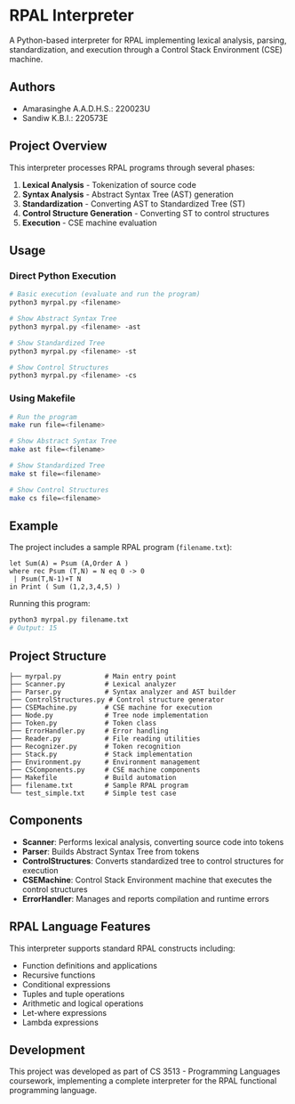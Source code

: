 # RPAL Interpreter

A Python-based interpreter for RPAL implementing lexical analysis, parsing, standardization, and execution through a Control Stack Environment (CSE) machine.

## Authors
- Amarasinghe A.A.D.H.S.: 220023U
- Sandiw K.B.I.: 220573E

## Project Overview

This interpreter processes RPAL programs through several phases:
1. **Lexical Analysis** - Tokenization of source code
2. **Syntax Analysis** - Abstract Syntax Tree (AST) generation
3. **Standardization** - Converting AST to Standardized Tree (ST)
4. **Control Structure Generation** - Converting ST to control structures
5. **Execution** - CSE machine evaluation

## Usage

### Direct Python Execution

```bash
# Basic execution (evaluate and run the program)
python3 myrpal.py <filename>

# Show Abstract Syntax Tree
python3 myrpal.py <filename> -ast

# Show Standardized Tree
python3 myrpal.py <filename> -st

# Show Control Structures
python3 myrpal.py <filename> -cs
```

### Using Makefile

```bash
# Run the program
make run file=<filename>

# Show Abstract Syntax Tree
make ast file=<filename>

# Show Standardized Tree
make st file=<filename>

# Show Control Structures
make cs file=<filename>
```

## Example

The project includes a sample RPAL program (`filename.txt`):

```rpal
let Sum(A) = Psum (A,Order A )
where rec Psum (T,N) = N eq 0 -> 0
 | Psum(T,N-1)+T N
in Print ( Sum (1,2,3,4,5) )
```

Running this program:
```bash
python3 myrpal.py filename.txt
# Output: 15
```

## Project Structure

```
├── myrpal.py           # Main entry point
├── Scanner.py          # Lexical analyzer
├── Parser.py           # Syntax analyzer and AST builder
├── ControlStructures.py # Control structure generator
├── CSEMachine.py       # CSE machine for execution
├── Node.py             # Tree node implementation
├── Token.py            # Token class
├── ErrorHandler.py     # Error handling
├── Reader.py           # File reading utilities
├── Recognizer.py       # Token recognition
├── Stack.py            # Stack implementation
├── Environment.py      # Environment management
├── CSComponents.py     # CSE machine components
├── Makefile            # Build automation
├── filename.txt        # Sample RPAL program
└── test_simple.txt     # Simple test case
```

## Components

- **Scanner**: Performs lexical analysis, converting source code into tokens
- **Parser**: Builds Abstract Syntax Tree from tokens
- **ControlStructures**: Converts standardized tree to control structures for execution
- **CSEMachine**: Control Stack Environment machine that executes the control structures
- **ErrorHandler**: Manages and reports compilation and runtime errors

## RPAL Language Features

This interpreter supports standard RPAL constructs including:
- Function definitions and applications
- Recursive functions
- Conditional expressions
- Tuples and tuple operations
- Arithmetic and logical operations
- Let-where expressions
- Lambda expressions

## Development

This project was developed as part of CS 3513 - Programming Languages coursework, implementing a complete interpreter for the RPAL functional programming language.

